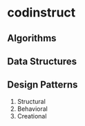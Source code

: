 # codinstruct

## Algorithms 

## Data Structures

## Design Patterns

1) Structural
2) Behavioral
3) Creational
